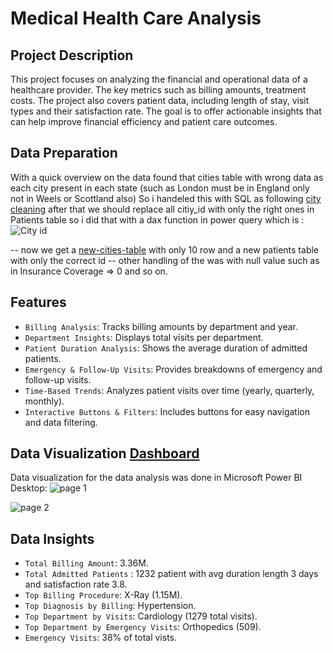 # Medical Health Care Analysis 

## Project Description
This project focuses on analyzing the financial and operational data of a healthcare provider. The key metrics such as billing amounts, treatment costs. The project also covers patient data, including length of stay, visit types and their satisfaction rate. The goal is to offer actionable insights that can help improve financial efficiency and patient care outcomes.

## Data Preparation

With a quick overview on the data found that cities table with wrong data as each city present in each state (such as London must be in England only not in Weels or Scottland also) So i handeled this with SQL as following [city cleaning](https://github.com/maiimamdooh/Medical-Health-Care-/blob/main/city%20cleaing.sql)
after that we should replace all citiy_id with only the right ones in Patients table so i did that with a dax function in power query which is :
![City id](https://github.com/user-attachments/assets/a92e36a6-c7b0-4936-b903-7e065244dfc5)


-- now we get a [new-cities-table](https://github.com/maiimamdooh/Medical-Health-Care-/blob/main/CITIY%20CLEANED.csv)  with only 10 row and a new patients table with only the correct id
-- other handling of the was with null value such as in Insurance Coverage => 0 and so on.

 
## Features

 - `Billing Analysis`: Tracks billing amounts by department and year.
 - `Department Insights`: Displays total visits per department.
 - `Patient Duration Analysis`: Shows the average duration of admitted patients.
 - `Emergency & Follow-Up Visits`: Provides breakdowns of emergency and follow-up visits.
 - `Time-Based Trends`: Analyzes patient visits over time (yearly, quarterly, monthly).
 - `Interactive Buttons & Filters`: Includes buttons for easy navigation and data filtering.

## Data Visualization [Dashboard](https://github.com/maiimamdooh/Medical-Health-Care-/blob/main/health%20care%20dashboard.pbix) 
  Data visualization for the data analysis was done in Microsoft Power BI Desktop:
  ![page 1](https://github.com/user-attachments/assets/21ddbc79-b673-498e-9fab-f3d0ee6f6f20)
  
  ![page 2](https://github.com/user-attachments/assets/18201c87-affd-489e-89c7-a9700e9b930b)



## Data Insights

- `Total Billing Amount`: 3.36M.
- `Total Admitted Patients` : 1232 patient with avg duration length 3 days and 
 satisfaction rate 3.8.
- `Top Billing Procedure`: X-Ray (1.15M).
- `Top Diagnosis by Billing`: Hypertension.
- `Top Department by Visits`: Cardiology (1279 total visits).
- `Top Department by Emergency Visits`: Orthopedics (509).
- `Emergency Visits`: 38% of total vists.
